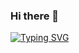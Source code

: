### Hi there 👋
[![Typing SVG](https://readme-typing-svg.demolab.com?font=Cascadia+Code&weight=600&pause=1000&color=F70000&background=0222FF&center=true&width=435&lines=Hello+Everyone;I+am+a+Software+Developer)](https://git.io/typing-svg)
<!--
**Abdomaher01/Abdomaher01** is a ✨ _special_ ✨ repository because its `README.md` (this file) appears on your GitHub profile.

Here are some ideas to get you started:

- 🔭 I’m currently working on ...
- 🌱 I’m currently learning ...
- 👯 I’m looking to collaborate on ...
- 🤔 I’m looking for help with ...
- 💬 Ask me about ...
- 📫 How to reach me: ...
- 😄 Pronouns: ...
- ⚡ Fun fact: ...
-->
